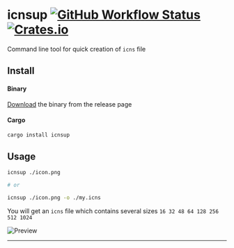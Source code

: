 
# icnsup [![GitHub Workflow Status](https://img.shields.io/github/workflow/status/wyhaya/icnsup/Build?style=flat-square)](https://github.com/wyhaya/icnsup/actions) [![Crates.io](https://img.shields.io/crates/v/icnsup.svg?style=flat-square)](https://crates.io/crates/icnsup)

Command line tool for quick creation of `icns` file

## Install

#### Binary

[Download](https://github.com/wyhaya/icnsup/releases) the binary from the release page

#### Cargo

```bash
cargo install icnsup
```

## Usage

```bash
icnsup ./icon.png

# or

icnsup ./icon.png -o ./my.icns
```

You will get an `icns` file which contains several sizes `16 32 48 64 128 256 512 1024`

![Preview](https://user-images.githubusercontent.com/23690145/120616205-9ee15d80-c48b-11eb-8b87-e191a8feac83.png)

---